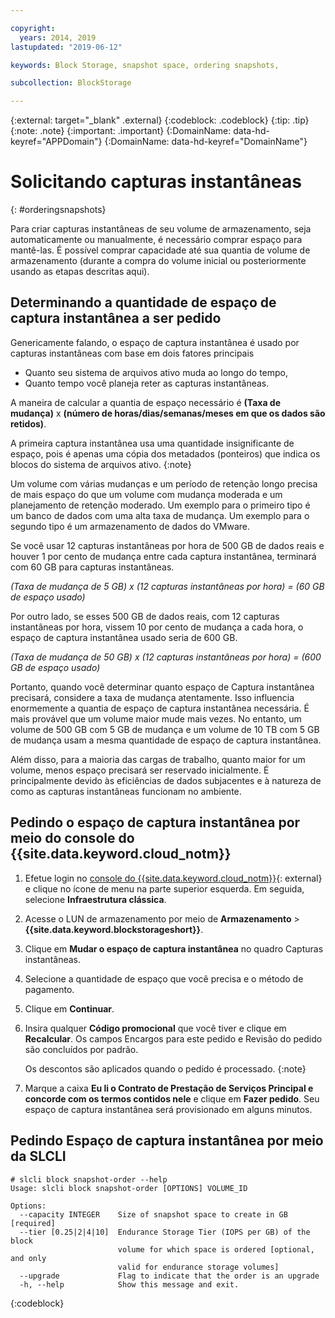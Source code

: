 ```yaml
---

copyright:
  years: 2014, 2019
lastupdated: "2019-06-12"

keywords: Block Storage, snapshot space, ordering snapshots,

subcollection: BlockStorage

---
```

{:external: target="_blank" .external}
{:codeblock: .codeblock}
{:tip: .tip}
{:note: .note}
{:important: .important}
{:DomainName: data-hd-keyref="APPDomain"}
{:DomainName: data-hd-keyref="DomainName"}

# Solicitando capturas instantâneas
{: #orderingsnapshots}

Para criar capturas instantâneas de seu volume de armazenamento, seja automaticamente ou manualmente, é necessário comprar espaço para mantê-las. É possível comprar capacidade até sua quantia de volume de armazenamento (durante a compra do volume inicial ou posteriormente usando as etapas descritas aqui).

## Determinando a quantidade de espaço de captura instantânea a ser pedido

Genericamente falando, o espaço de captura instantânea é usado por capturas instantâneas com base em dois fatores principais
- Quanto seu sistema de arquivos ativo muda ao longo do tempo,
- Quanto tempo você planeja reter as capturas instantâneas.  

A maneira de calcular a quantia de espaço necessário é **(Taxa de mudança)** x **(número de horas/dias/semanas/meses em que os dados são retidos)**.

A primeira captura instantânea usa uma quantidade insignificante de espaço, pois é apenas uma cópia dos metadados
(ponteiros) que indica os blocos do sistema de arquivos ativo.
{:note}

Um volume com várias mudanças e um período de retenção longo precisa de mais espaço do que um volume com mudança moderada e um planejamento de retenção moderado. Um exemplo para o primeiro tipo é um banco de dados com uma alta taxa de mudança. Um exemplo para o segundo tipo é um armazenamento de dados do VMware.

Se você usar 12 capturas instantâneas por hora de 500 GB de dados reais e houver 1 por cento de mudança entre cada captura instantânea, terminará com 60 GB para capturas instantâneas.

*(Taxa de mudança de 5 GB) x (12 capturas instantâneas por hora) = (60 GB de espaço usado)*

Por outro lado, se esses 500 GB de dados reais, com 12 capturas instantâneas por hora, vissem 10 por cento de mudança a cada hora, o espaço de captura instantânea usado seria de 600 GB.

*(Taxa de mudança de 50 GB) x (12 capturas instantâneas por hora) = (600 GB de espaço usado)*

Portanto, quando você determinar quanto espaço de Captura instantânea precisará, considere a taxa de mudança atentamente. Isso influencia enormemente a quantia de espaço de captura instantânea necessária. É mais provável que um volume maior mude mais vezes. No entanto, um volume de 500 GB com 5 GB de mudança e um volume de 10 TB com 5 GB de mudança usam a mesma quantidade de espaço de captura instantânea.

Além disso, para a maioria das cargas de trabalho, quanto maior for um volume, menos espaço precisará ser reservado inicialmente. É principalmente devido às eficiências de dados subjacentes e à natureza de como as capturas instantâneas funcionam no ambiente.

## Pedindo o espaço de captura instantânea por meio do console do {{site.data.keyword.cloud_notm}}

1. Efetue login no [console do {{site.data.keyword.cloud_notm}}](https://{DomainName}/catalog){: external} e clique no ícone de menu na parte superior esquerda. Em seguida, selecione **Infraestrutura clássica**.
2. Acesse o LUN de armazenamento por meio de **Armazenamento** >**{{site.data.keyword.blockstorageshort}}**.
2. Clique em **Mudar o espaço de captura instantânea** no quadro Capturas instantâneas.
3. Selecione a quantidade de espaço que você precisa e o método de pagamento.
4. Clique em **Continuar**.
5. Insira qualquer **Código promocional** que você tiver e clique em **Recalcular**. Os campos Encargos para este pedido e Revisão do pedido são concluídos por padrão.

   Os descontos são aplicados quando o pedido é processado.
   {:note}
6. Marque a caixa **Eu li o Contrato de Prestação de Serviços Principal e concorde com os termos contidos nele** e clique em **Fazer pedido**. Seu espaço de captura instantânea será provisionado em alguns minutos.

## Pedindo Espaço de captura instantânea por meio da SLCLI

```
# slcli block snapshot-order --help
Usage: slcli block snapshot-order [OPTIONS] VOLUME_ID

Options:
  --capacity INTEGER    Size of snapshot space to create in GB  [required]
  --tier [0.25|2|4|10]  Endurance Storage Tier (IOPS per GB) of the block
                        volume for which space is ordered [optional, and only
                        valid for endurance storage volumes]
  --upgrade             Flag to indicate that the order is an upgrade
  -h, --help            Show this message and exit.
```
{:codeblock}
